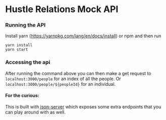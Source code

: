 # Hustle Relations Mock API

### Running the API

Install yarn (https://yarnpkg.com/lang/en/docs/install) or npm and then run

```
yarn install
yarn start
```

### Accessing the api

After running the command above you can then make a get request to `localhost:3000/people` for an index of all
the people. Or `localhost:3000/people/${peopleId}` for an individual.

#### For the curious:

This is built with [json-server](https://github.com/typicode/json-server) which exposes some extra endpoints that
you can play around with as well.